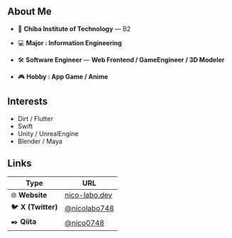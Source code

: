 ##  About Me

* 🏫 **Chiba Institute of Technology** — B2

* 💻 **Major : Information Engineering**

* 🛠️ **Software Engineer** —  **Web Frontend / GameEngineer / 3D Modeler**

* 🎮 **Hobby : App Game / Anime**

##  Interests

* Dirt / Flutter
* Swift
* Unity / UnrealEngine
* Blender / Maya

##  Links

| Type           | URL                                       |
| -------------- | ----------------------------------------- |
| 🌐 **Website**     | [nico-labo.dev](https://www.nico-labo748.dev)        |
| 🐦 **X (Twitter)** | [@nicolabo748](https://x.com/@nicolabo475658)         |
| ✒️ **Qiita**       | [@nico0748](https://qiita.com/nico0748)             |
